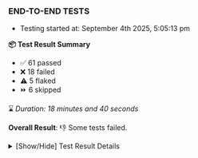 ### END-TO-END TESTS

- Testing started at: September 4th 2025, 5:05:13 pm

**📦 Test Result Summary**

- ✅ 61 passed
- ❌ 18 failed
- ⚠️ 5 flaked
- ⏩ 6 skipped

⌛ _Duration: 18 minutes and 40 seconds_

**Overall Result**: 👎 Some tests failed.



<details>
    <summary>[Show/Hide] Test Result Details</summary>
    <div markdown="1">

| Test | Browser | Test Case | Tags | Result |
| :---: | :---: | :--- | :---: | :---: |
| 1 | setup | authenticate as Meshery provider |  | ⚠️ |
| 2 | chromium-meshery-provider | Verify Performance Analysis Details |  | ❌ |
| 3 | chromium-meshery-provider | should edit design in Design Configurator |  | ⚠️ |
| 4 | chromium-meshery-provider | Add a cluster connection by uploading kubeconfig file |  | ❌ |
| 5 | chromium-meshery-provider | Transition to disconnected state and then back to connected state |  | ➖ |
| 6 | chromium-meshery-provider | Transition to ignored state and then back to connected state |  | ➖ |
| 7 | chromium-meshery-provider | Transition to not found state and then back to connected state |  | ➖ |
| 8 | chromium-meshery-provider | Delete Kubernetes cluster connections |  | ➖ |
| 9 | chromium-meshery-provider | Verify Meshery Docker Extension Details |  | ⚠️ |
| 10 | chromium-meshery-provider | imports design via URL |  | ⚠️ |
| 11 | chromium-meshery-provider | Verify Meshery Design Embed Details |  | ❌ |
| 12 | chromium-meshery-provider | Action buttons on adapters tab |  | ❌ |
| 13 | chromium-meshery-provider | deletes a published design from the list |  | ❌ |
| 14 | chromium-meshery-provider | Create a Model |  | ⚠️ |
| 15 | chromium-meshery-provider | Import a Model via File Import |  | ❌ |
| 16 | chromium-meshery-provider | Import a Model via Url Import |  | ➖ |
| 17 | chromium-meshery-provider | Import a Model via CSV Import |  | ➖ |
| 18 | chromium-meshery-provider | Verify Meshery Catalog Section Details |  | ❌ |
| 19 | chromium-meshery-provider | Grafana elements on metrics tab |  | ❌ |
| 20 | chromium-meshery-provider | deploys a published design to a connected cluster |  | ❌ |
| 21 | chromium-meshery-provider | Add performance profile with load generator fortio |  | ❌ |
| 22 | chromium-meshery-provider | Aggregation Charts are displayed |  | ❌ |
| 23 | chromium-meshery-provider | Verify Meshery Adapter for Istio Section |  | ❌ |
| 24 | chromium-meshery-provider | Toggle &quot;Send Anonymous Usage Statistics&quot; |  | ❌ |
| 25 | chromium-meshery-provider | View detailed result of a performance profile (Graph Visualiser) with load generator fortio |  | ❌ |
| 26 | chromium-meshery-provider | Toggle &quot;Send Anonymous Performance Results&quot; |  | ❌ |
| 27 | chromium-meshery-provider | Edit the configuration of a performance profile with load generator fortio and service mesh None |  | ❌ |
| 28 | chromium-meshery-provider | Compare test of a performance profile with load generator fortio |  | ❌ |
| 29 | chromium-meshery-provider | Delete a performance profile with load generator fortio |  | ❌ |

</div>
</details>


<!-- To see the full report, please visit our CI/CD pipeline with reporter. -->